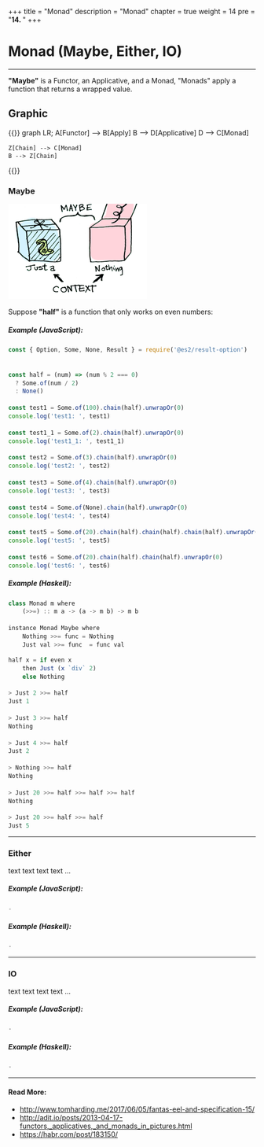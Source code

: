 +++
title = "Monad"
description = "Monad"
chapter = true
weight = 14
pre = "<b>14. </b>"
+++

# Monad (Maybe, Either, IO)
---
**"Maybe"** is a Functor, an Applicative, and a Monad,
"Monads" apply a function that returns a wrapped value.


## Graphic
{{<mermaid align="center">}}
graph LR;
    A[Functor] --> B[Apply]
    B --> D[Applicative]
    D --> C[Monad]

    Z[Chain] --> C[Monad]
    B --> Z[Chain]
{{</mermaid>}}


### Maybe
![applicative](maybe.png)

Suppose **"half"** is a function that only works on even numbers:

##### Example (JavaScript):
```js
const { Option, Some, None, Result } = require('@es2/result-option')


const half = (num) => (num % 2 === 0)
  ? Some.of(num / 2)
  : None()

const test1 = Some.of(100).chain(half).unwrapOr(0)
console.log('test1: ', test1)

const test1_1 = Some.of(2).chain(half).unwrapOr(0)
console.log('test1_1: ', test1_1)

const test2 = Some.of(3).chain(half).unwrapOr(0)
console.log('test2: ', test2)

const test3 = Some.of(4).chain(half).unwrapOr(0)
console.log('test3: ', test3)

const test4 = Some.of(None).chain(half).unwrapOr(0)
console.log('test4: ', test4)

const test5 = Some.of(20).chain(half).chain(half).chain(half).unwrapOr(0)
console.log('test5: ', test5)

const test6 = Some.of(20).chain(half).chain(half).unwrapOr(0)
console.log('test6: ', test6)
```


##### Example (Haskell):
```js
class Monad m where
    (>>=) :: m a -> (a -> m b) -> m b

instance Monad Maybe where
    Nothing >>= func = Nothing
    Just val >>= func  = func val
```

```js
half x = if even x
    then Just (x `div` 2)
    else Nothing

> Just 2 >>= half
Just 1

> Just 3 >>= half
Nothing

> Just 4 >>= half
Just 2

> Nothing >>= half
Nothing

> Just 20 >>= half >>= half >>= half
Nothing

> Just 20 >>= half >>= half
Just 5

```
---


### Either
text text text text ...


##### Example (JavaScript):
```js
-
```

##### Example (Haskell):
```js
-
```

---

### IO
text text text text ...


##### Example (JavaScript):
```js
-
```

##### Example (Haskell):
```js
-
```

---
#### Read More:
- http://www.tomharding.me/2017/06/05/fantas-eel-and-specification-15/
- http://adit.io/posts/2013-04-17-functors,_applicatives,_and_monads_in_pictures.html
- https://habr.com/post/183150/
